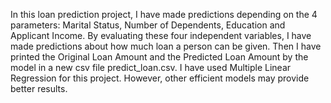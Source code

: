 In this loan prediction project, I have made predictions depending on the 4 parameters: Marital Status, Number of Dependents, Education and Applicant Income. By evaluating these four independent variables, I have made predictions about how much loan a person can be given. Then I have printed the Original Loan Amount and the Predicted Loan Amount by the model in a new csv file predict_loan.csv. I have used Multiple Linear Regression for this project. However, other efficient models may provide better results.
